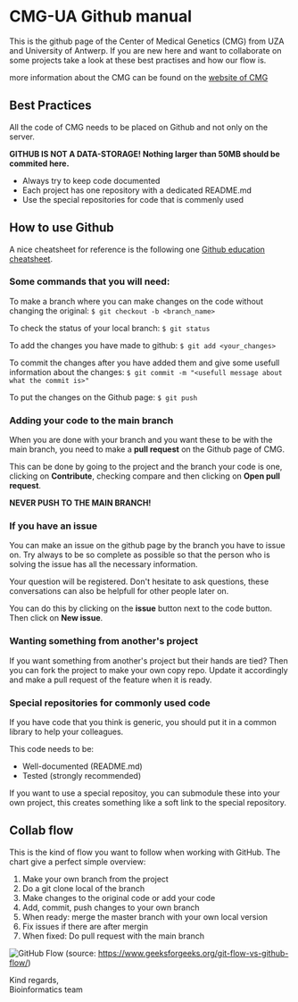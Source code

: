# CMG-UA Github manual

This is the github page of the Center of Medical Genetics (CMG) from UZA and University of Antwerp. If you are new here and want to collaborate on some projects take a look at these best practises and how our flow is.

more information about the CMG can be found on the [website of CMG](https://www.genetica-antwerpen.be/en/)

## Best Practices

All the code of CMG needs to be placed on Github and not only on the server.

**GITHUB IS NOT A DATA-STORAGE! Nothing larger than 50MB should be commited here.**

- Always try to keep code documented
- Each project has one repository with a dedicated README.md
- Use the special repositories for code that is commenly used

## How to use Github

A nice cheatsheet for reference is the following one [Github education cheatsheet](https://education.github.com/git-cheat-sheet-education.pdf).

### Some commands that you will need:

To make a branch where you can make changes on the code without changing the original:
`$ git checkout -b <branch_name>`

To check the status of your local branch: `$ git status`

To add the changes you have made to github: `$ git add <your_changes>`

To commit the changes after you have added them and give some usefull information about the changes:
`$ git commit -m "<usefull message about what the commit is>"`

To put the changes on the Github page: `$ git push`

### Adding your code to the main branch

When you are done with your branch and you want these to be with the main branch, you need to make a **pull request** on the Github page of CMG.

This can be done by going to the project and the branch your code is one, clicking on **Contribute**, checking compare and then clicking on **Open pull request**.

**NEVER PUSH TO THE MAIN BRANCH!**

### If you have an issue

You can make an issue on the github page by the branch you have to issue on. Try always to be so complete as possible so that the person who is solving the issue has all the necessary information.

Your question will be registered. Don't hesitate to ask questions, these conversations can also be helpfull for other people later on.

You can do this by clicking on the **issue** button next to the code button. Then click on **New issue**.

### Wanting something from another's project 

If you want something from another's project but their hands are tied? Then you can fork the project to make your own copy repo. Update it accordingly and make a pull request of the feature when it is ready.

### Special repositories for commonly used code

If you have code that you think is generic, you should put it in a common library to help your colleagues.

This code needs to be:

- Well-documented (README.md)
- Tested (strongly recommended)

If you want to use a special repositoy, you can submodule these into your own project, this creates something like a soft link to the special repository.

## Collab flow

This is the kind of flow you want to follow when working with GitHub. The chart give a perfect simple overview:

1. Make your own branch from the project
2. Do a git clone local of the branch
3. Make changes to the original code or add your code
4. Add, commit, push changes to your own branch
5. When ready: merge the master branch with your own local version 
6. Fix issues if there are after mergin
7. When fixed: Do pull request with the main branch

![GitHub Flow](https://media.geeksforgeeks.org/wp-content/uploads/20220214111138/GitHubFlow.jpg) (source: https://www.geeksforgeeks.org/git-flow-vs-github-flow/)

Kind regards,  
Bioinformatics team
